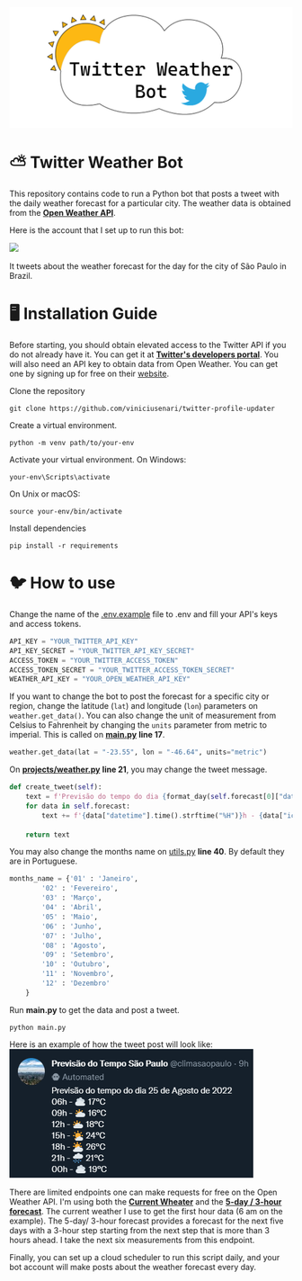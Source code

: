 ![Twitter Weather Bot](assets/weather-bot-banner.png)

# ⛅ Twitter Weather Bot
This repository contains code to run a Python bot that posts a tweet with the daily weather forecast for a particular city. The weather data is obtained from the [**Open Weather API**](https://openweathermap.org/api).

Here is the account that I set up to run this bot:

<a href = "https://twitter.com/climasaopaulo"> <img src="https://img.shields.io/twitter/url?label=climasaopaulo&style=social&url=https%3A%2F%2Ftwitter.com%2Fclimasaopaulo"/> </a>

It tweets about the weather forecast for the day for the city of São Paulo in Brazil.

# 🖥️ Installation Guide
Before starting, you should obtain elevated access to the Twitter API if you do not already have it. You can get it at [**Twitter's developers portal**](https://developer.twitter.com/). You will also need an API key to obtain data from Open Weather. You can get one by signing up for free on their [website](https://openweathermap.org/price).

Clone the repository
```
git clone https://github.com/viniciusenari/twitter-profile-updater
```
Create a virtual environment.
```
python -m venv path/to/your-env
```

Activate your virtual environment. On Windows:
```
your-env\Scripts\activate
```

On Unix or macOS:
```
source your-env/bin/activate
```

Install dependencies
```
pip install -r requirements
```

# 🐦 How to use
Change the name of the [.env.example](https://github.com/viniciusenari/weather-bot/blob/main/.env.example) file to .env and fill your API's keys and access tokens.
```py
API_KEY = "YOUR_TWITTER_API_KEY"
API_KEY_SECRET = "YOUR_TWITTER_API_KEY_SECRET"
ACCESS_TOKEN = "YOUR_TWITTER_ACCESS_TOKEN"
ACCESS_TOKEN_SECRET = "YOUR_TWITTER_ACCESS_TOKEN_SECRET"
WEATHER_API_KEY = "YOUR_OPEN_WEATHER_API_KEY"
```
If you want to change the bot to post the forecast for a specific city or region, change the latitude (`lat`) and longitude (`lon`) parameters on `weather.get_data()`. You can also change the unit of measurement from Celsius to Fahrenheit by changing the `units` parameter from metric to imperial. This is called on [**main.py**](https://github.com/viniciusenari/weather-bot/blob/main/main.py) **line 17**.
```py
weather.get_data(lat = "-23.55", lon = "-46.64", units="metric")
```
On [**projects/weather.py**](https://github.com/viniciusenari/weather-bot/blob/main/project/weather.py) **line 21**, you may change the tweet message.
```py
def create_tweet(self):
    text = f'Previsão do tempo do dia {format_day(self.forecast[0]["datetime"].date())}\n'
    for data in self.forecast:
        text += f'{data["datetime"].time().strftime("%H")}h - {data["icon"]} {data["temperature"] :.0f}°C \n'

    return text
```
You may also change the months name on [utils.py](https://github.com/viniciusenari/weather-bot/blob/main/project/utils.py) **line 40**. By default they are in Portuguese.
```py
months_name = {'01' : 'Janeiro',
        '02' : 'Fevereiro',
        '03' : 'Março',
        '04' : 'Abril',
        '05' : 'Maio',
        '06' : 'Junho',
        '07' : 'Julho',            
        '08' : 'Agosto',    
        '09' : 'Setembro',
        '10' : 'Outubro',
        '11' : 'Novembro',
        '12' : 'Dezembro'
    }
```
Run **main.py** to get the data and post a tweet.
```
python main.py
```
Here is an example of how the tweet post will look like:  
![Tweet Post Example](assets/tweet-post-example.png)

There are limited endpoints one can make requests for free on the Open Weather API. I'm using both the [**Current Wheater**](https://openweathermap.org/current) and the [**5-day / 3-hour forecast**](https://openweathermap.org/forecast5). The current weather I use to get the first hour data (6 am on the example). The 5-day/ 3-hour forecast provides a forecast for the next five days with a 3-hour step starting from the next step that is more than 3 hours ahead. I take the next six measurements from this endpoint.

Finally, you can set up a cloud scheduler to run this script daily, and your bot account will make posts about the weather forecast every day.
